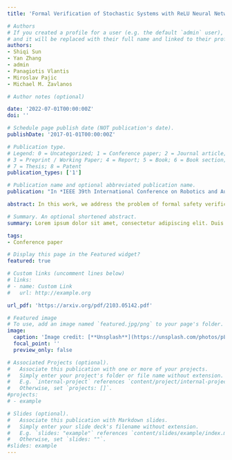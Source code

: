 ```yaml
---
title: 'Formal Verification of Stochastic Systems with ReLU Neural Network Controller'

# Authors
# If you created a profile for a user (e.g. the default `admin` user), write the username (folder name) here
# and it will be replaced with their full name and linked to their profile.
authors:
- Shiqi Sun
- Yan Zhang
- admin
- Panagiotis Vlantis
- Miroslav Pajic
- Michael M. Zavlanos

# Author notes (optional)

date: '2022-07-01T00:00:00Z'
doi: ''

# Schedule page publish date (NOT publication's date).
publishDate: '2017-01-01T00:00:00Z'

# Publication type.
# Legend: 0 = Uncategorized; 1 = Conference paper; 2 = Journal article;
# 3 = Preprint / Working Paper; 4 = Report; 5 = Book; 6 = Book section;
# 7 = Thesis; 8 = Patent
publication_types: ['1']

# Publication name and optional abbreviated publication name.
publication: "In *IEEE 39th International Conference on Robotics and Automation (ICRA)*, Philadelphia, USA"

abstract: In this work, we address the problem of formal safety verification for stochastic cyber-physical systems (CPS) equipped with ReLU neural network (NN) controllers. Our goal is to find the set of initial states from where, with a predetermined confidence, the system will not reach an unsafe configuration within a specified time horizon. Specifically, we consider discrete-time LTI systems with Gaussian noise, which we abstract by a suitable graph. Then, we formulate a Satisfiability Modulo Convex (SMC) problem to estimate upper bounds on the transition probabilities between nodes in the graph. Using this abstraction, we propose a method to compute tight bounds on the safety probabilities of nodes in this graph, despite possible over-approximations of the transition probabilities between these nodes. Additionally, using the proposed SMC formula, we devise a heuristic method to refine the abstraction of the system in order to further improve the estimated safety bounds. Finally, we corroborate the efficacy of the proposed method with simulation results considering a robot navigation example and comparison against a state-of-the-art verification scheme

# Summary. An optional shortened abstract.
summary: Lorem ipsum dolor sit amet, consectetur adipiscing elit. Duis posuere tellus ac convallis placerat. Proin tincidunt magna sed ex sollicitudin condimentum.

tags: 
- Conference paper

# Display this page in the Featured widget?
featured: true

# Custom links (uncomment lines below)
# links:
# - name: Custom Link
#   url: http://example.org

url_pdf: 'https://arxiv.org/pdf/2103.05142.pdf'

# Featured image
# To use, add an image named `featured.jpg/png` to your page's folder.
image:
  caption: 'Image credit: [**Unsplash**](https://unsplash.com/photos/pLCdAaMFLTE)'
  focal_point: ''
  preview_only: false

# Associated Projects (optional).
#   Associate this publication with one or more of your projects.
#   Simply enter your project's folder or file name without extension.
#   E.g. `internal-project` references `content/project/internal-project/index.md`.
#   Otherwise, set `projects: []`.
#projects:
# - example

# Slides (optional).
#   Associate this publication with Markdown slides.
#   Simply enter your slide deck's filename without extension.
#   E.g. `slides: "example"` references `content/slides/example/index.md`.
#   Otherwise, set `slides: ""`.
#slides: example
---
```

<!--
{{% callout note %}}
Click the _Cite_ button above to demo the feature to enable visitors to import publication metadata into their reference management software.
{{% /callout %}}

{{% callout note %}}
Create your slides in Markdown - click the _Slides_ button to check out the example.
{{% /callout %}}

Supplementary notes can be added here, including [code, math, and images](https://wowchemy.com/docs/writing-markdown-latex/).
-->